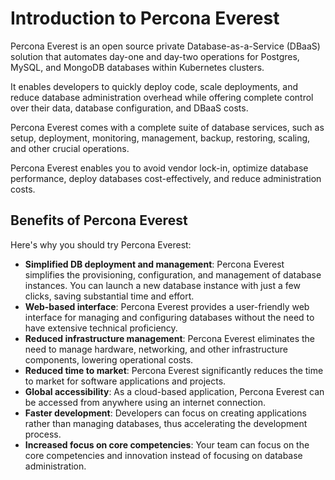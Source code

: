 # Introduction to Percona Everest

Percona Everest is an open source private Database-as-a-Service (DBaaS) solution that automates day-one and day-two operations for Postgres, MySQL, and MongoDB databases within Kubernetes clusters.

It enables developers to quickly deploy code, scale deployments, and reduce database administration overhead while offering complete control over their data, database configuration, and DBaaS costs.

Percona Everest comes with a complete suite of database services, such as setup, deployment, monitoring, management, backup, restoring, scaling, and other crucial operations.

Percona Everest enables you to avoid vendor lock-in, optimize database performance, deploy databases cost-effectively, and reduce administration costs.


## Benefits of Percona Everest

Here's why you should try Percona Everest:

- **Simplified DB deployment and management**: Percona Everest simplifies the provisioning, configuration, and management of database instances. You can launch a new database instance with just a few clicks, saving substantial time and effort.
- **Web-based interface**: Percona Everest provides a user-friendly web interface for managing and configuring databases without the need to have extensive technical proficiency.
- **Reduced infrastructure management**: Percona Everest eliminates the need to manage hardware, networking, and other infrastructure components, lowering operational costs.
- **Reduced time to market**: Percona Everest significantly reduces the time to market for software applications and projects. 
- **Global accessibility**: As a cloud-based application, Percona Everest can be accessed from anywhere using an internet connection. 
- **Faster development**: Developers can focus on creating applications rather than managing databases, thus accelerating the development process.
- **Increased focus on core competencies**: Your team can focus on the core competencies and innovation instead of focusing on database administration.

[percona_services]: https://www.percona.com/services
[community]: https://www.percona.com/forums/questions-discussions/everest
[Technical Preview]: details/glossary.md#technical-preview
